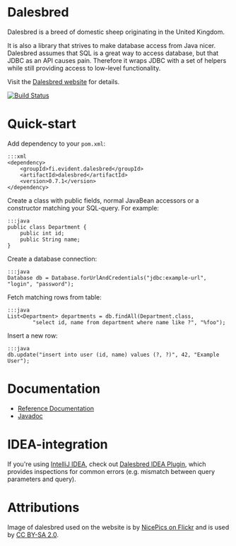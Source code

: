 Dalesbred
=========

Dalesbred is a breed of domestic sheep originating in the United Kingdom.

It is also a library that strives to make database access from Java nicer.
Dalesbred assumes that SQL is a great way to access database, but that JDBC
as an API causes pain. Therefore it wraps JDBC with a set of helpers
while still providing access to low-level functionality.

Visit the [Dalesbred website](https://dalesbred.evident.fi/) for details.

[![Build Status](https://drone.io/bitbucket.org/evidentsolutions/dalesbred/status.png)](https://drone.io/bitbucket.org/evidentsolutions/dalesbred/latest)

Quick-start
===========

Add dependency to your `pom.xml`:

    :::xml
    <dependency>
        <groupId>fi.evident.dalesbred</groupId>
        <artifactId>dalesbred</artifactId>
        <version>0.7.1</version>
    </dependency>

Create a class with public fields, normal JavaBean accessors or a constructor matching your SQL-query. For example:

    :::java
    public class Department {
        public int id;
        public String name;
    }

Create a database connection:

    :::java
    Database db = Database.forUrlAndCredentials("jdbc:example-url", "login", "password");

Fetch matching rows from table:

    :::java
    List<Department> departments = db.findAll(Department.class,
            "select id, name from department where name like ?", "%foo");

Insert a new row:

    :::java
    db.update("insert into user (id, name) values (?, ?)", 42, "Example User");

Documentation
=============

  - [Reference Documentation](https://dalesbred.evident.fi/docs/current/reference/)
  - [Javadoc](https://dalesbred.evident.fi/docs/current/api/)

IDEA-integration
================

If you're using [IntelliJ IDEA](https://www.jetbrains.com/idea/), check out
[Dalesbred IDEA Plugin](https://bitbucket.org/evidentsolutions/dalesbred-idea-plugin),
which provides inspections for common errors (e.g. mismatch between query parameters
and query).

Attributions
============

Image of dalesbred used on the website is by [NicePics on Flickr](http://www.flickr.com/photos/48235612@N00/338947492)
and is used by [CC BY-SA 2.0](http://creativecommons.org/licenses/by-sa/2.0/).

